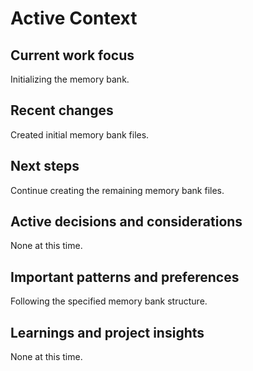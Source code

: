 # Active Context

## Current work focus
Initializing the memory bank.

## Recent changes
Created initial memory bank files.

## Next steps
Continue creating the remaining memory bank files.

## Active decisions and considerations
None at this time.

## Important patterns and preferences
Following the specified memory bank structure.

## Learnings and project insights
None at this time.
